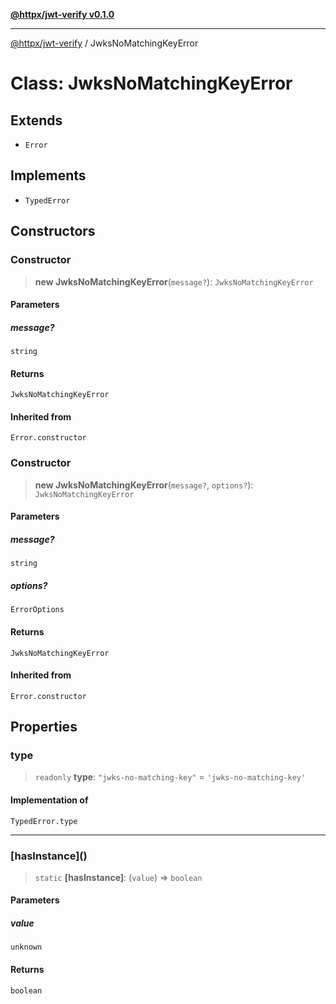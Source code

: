 [**@httpx/jwt-verify v0.1.0**](../README.md)

***

[@httpx/jwt-verify](../README.md) / JwksNoMatchingKeyError

# Class: JwksNoMatchingKeyError

## Extends

- `Error`

## Implements

- `TypedError`

## Constructors

### Constructor

> **new JwksNoMatchingKeyError**(`message?`): `JwksNoMatchingKeyError`

#### Parameters

##### message?

`string`

#### Returns

`JwksNoMatchingKeyError`

#### Inherited from

`Error.constructor`

### Constructor

> **new JwksNoMatchingKeyError**(`message?`, `options?`): `JwksNoMatchingKeyError`

#### Parameters

##### message?

`string`

##### options?

`ErrorOptions`

#### Returns

`JwksNoMatchingKeyError`

#### Inherited from

`Error.constructor`

## Properties

### type

> `readonly` **type**: `"jwks-no-matching-key"` = `'jwks-no-matching-key'`

#### Implementation of

`TypedError.type`

***

### \[hasInstance\]()

> `static` **\[hasInstance\]**: (`value`) => `boolean`

#### Parameters

##### value

`unknown`

#### Returns

`boolean`
